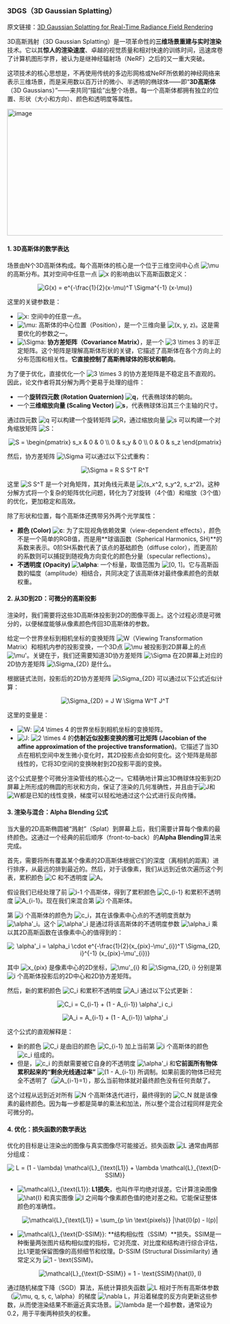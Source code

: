 ### 3DGS（3D Gaussian Splatting）

原文链接：[3D Gaussian Splatting for Real-Time Radiance Field Rendering](https://repo-sam.inria.fr/fungraph/3d-gaussian-splatting/3d_gaussian_splatting_high.pdf)

3D高斯溅射（3D Gaussian Splatting）是一项革命性的**三维场景重建与实时渲染**技术。它以其**惊人的渲染速度**、卓越的视觉质量和相对快速的训练时间，迅速席卷了计算机图形学界，被认为是继神经辐射场（NeRF）之后的又一重大突破。

这项技术的核心思想是，不再使用传统的多边形网格或NeRF所依赖的神经网络来表示三维场景，而是采用数以百万计的微小、半透明的椭球体——即“**3D高斯体**（3D Gaussians）”——来共同“描绘”出整个场景。每一个高斯体都拥有独立的位置、形状（大小和方向）、颜色和透明度等属性。

<img width="1415" height="296" alt="image" src="https://github.com/user-attachments/assets/95ba1c64-809d-445c-ac7d-b53d75982737" />


#### 1. 3D高斯体的数学表达

场景由N个3D高斯体构成。每个高斯体的核心是一个位于三维空间中心点 <img src="https://latex.codecogs.com/svg.latex?\mu" alt="\mu" /> 的高斯分布。其对空间中任意一点 <img src="https://latex.codecogs.com/svg.latex?x" alt="x" /> 的影响由以下高斯函数定义：

<p align="center">
<img src="https://latex.codecogs.com/svg.latex?G(x)%20%3D%20e%5E%7B-%5Cfrac%7B1%7D%7B2%7D(x-%5Cmu)%5ET%20%5CSigma%5E%7B-1%7D%20(x-%5Cmu)%7D" alt="G(x) = e^{-\frac{1}{2}(x-\mu)^T \Sigma^{-1} (x-\mu)}" />
</p>

这里的关键参数是：

* <img src="https://latex.codecogs.com/svg.latex?x" alt="x" />: 空间中的任意一点。
* <img src="https://latex.codecogs.com/svg.latex?\mu" alt="\mu" />: 高斯体的中心位置（Position），是一个三维向量 <img src="https://latex.codecogs.com/svg.latex?(x%2C%20y%2C%20z)" alt="(x, y, z)" />。这是需要优化的参数之一。
* <img src="https://latex.codecogs.com/svg.latex?\Sigma" alt="\Sigma" />: **协方差矩阵（Covariance Matrix）**，是一个 <img src="https://latex.codecogs.com/svg.latex?3%20%5Ctimes%203" alt="3 \times 3" /> 的半正定矩阵。这个矩阵是理解高斯体形状的关键，它描述了高斯体在各个方向上的分布范围和相关性。**它直接控制了高斯椭球体的形状和朝向**。

为了便于优化，直接优化一个 <img src="https://latex.codecogs.com/svg.latex?3%20%5Ctimes%203" alt="3 \times 3" /> 的协方差矩阵是不稳定且不直观的。因此，论文作者将其分解为两个更易于处理的组件：

* 一个**旋转四元数 (Rotation Quaternion) <img src="https://latex.codecogs.com/svg.latex?q" alt="q" />**，代表椭球体的朝向。
* 一个**三维缩放向量 (Scaling Vector) <img src="https://latex.codecogs.com/svg.latex?s" alt="s" />**，代表椭球体沿其三个主轴的尺寸。

通过四元数 <img src="https://latex.codecogs.com/svg.latex?q" alt="q" /> 可以构建一个旋转矩阵 <img src="https://latex.codecogs.com/svg.latex?R" alt="R" />，通过缩放向量 <img src="https://latex.codecogs.com/svg.latex?s" alt="s" /> 可以构建一个对角缩放矩阵 <img src="https://latex.codecogs.com/svg.latex?S" alt="S" />：

<p align="center">
<img src="https://latex.codecogs.com/svg.latex?S%20%3D%20%5Cbegin%7Bpmatrix%7D%20s_x%20%26%200%20%26%200%20%5C%5C%200%20%26%20s_y%20%26%200%20%5C%5C%200%20%26%200%20%26%20s_z%20%5Cend%7Bpmatrix%7D" alt="S = \begin{pmatrix} s_x & 0 & 0 \\ 0 & s_y & 0 \\ 0 & 0 & s_z \end{pmatrix}" />
</p>

然后，协方差矩阵 <img src="https://latex.codecogs.com/svg.latex?\Sigma" alt="\Sigma" /> 可以通过以下公式重构：

<p align="center">
<img src="https://latex.codecogs.com/svg.latex?%5CSigma%20%3D%20R%20S%20S%5ET%20R%5ET" alt="\Sigma = R S S^T R^T" />
</p>

这里 <img src="https://latex.codecogs.com/svg.latex?S%20S%5ET" alt="S S^T" /> 是一个对角矩阵，其对角线元素是 <img src="https://latex.codecogs.com/svg.latex?(s_x%5E2%2C%20s_y%5E2%2C%20s_z%5E2)" alt="(s_x^2, s_y^2, s_z^2)" />。这种分解方式将一个复杂的矩阵优化问题，转化为了对旋转（4个值）和缩放（3个值）的优化，更加稳定和高效。

除了形状和位置，每个高斯体还携带另外两个光学属性：

* **颜色 (Color) <img src="https://latex.codecogs.com/svg.latex?c" alt="c" />**: 为了实现视角依赖效果（view-dependent effects），颜色不是一个简单的RGB值，而是用**球谐函数（Spherical Harmonics, SH)**的系数来表示。0阶SH系数代表了该点的基础颜色（diffuse color），而更高阶的系数则可以捕捉到随视角方向变化的颜色分量（specular reflections）。
* **不透明度 (Opacity) <img src="https://latex.codecogs.com/svg.latex?%5Calpha" alt="\alpha" />**: 一个标量，取值范围为 <img src="https://latex.codecogs.com/svg.latex?%5B0%2C%201%5D" alt="[0, 1]" />。它与高斯函数的幅度（amplitude）相结合，共同决定了该高斯体对最终像素颜色的贡献权重。

#### 2. 从3D到2D：可微分的高斯投影

渲染时，我们需要将这些3D高斯体投影到2D的图像平面上。这个过程必须是可微分的，以便梯度能够从像素颜色传回3D高斯体的参数。

给定一个世界坐标到相机坐标的变换矩阵 <img src="https://latex.codecogs.com/svg.latex?W" alt="W" />（Viewing Transformation Matrix）和相机内参的投影变换，一个3D点 <img src="https://latex.codecogs.com/svg.latex?%5Cmu" alt="\mu" /> 被投影到2D屏幕上的点 <img src="https://latex.codecogs.com/svg.latex?%5Cmu%27" alt="\mu'" />。关键在于，我们还需要知道3D协方差矩阵 <img src="https://latex.codecogs.com/svg.latex?%5CSigma" alt="\Sigma" /> 在2D屏幕上对应的2D协方差矩阵 <img src="https://latex.codecogs.com/svg.latex?%5CSigma_%7B2D%7D" alt="\Sigma_{2D}" /> 是什么。

根据链式法则，投影后的2D协方差矩阵 <img src="https://latex.codecogs.com/svg.latex?%5CSigma_%7B2D%7D" alt="\Sigma_{2D}" /> 可以通过以下公式近似计算：

<p align="center">
<img src="https://latex.codecogs.com/svg.latex?%5CSigma_%7B2D%7D%20%3D%20J%20W%20%5CSigma%20W%5ET%20J%5ET" alt="\Sigma_{2D} = J W \Sigma W^T J^T" />
</p>

这里的变量是：

* <img src="https://latex.codecogs.com/svg.latex?W" alt="W" />: <img src="https://latex.codecogs.com/svg.latex?4%20%5Ctimes%204" alt="4 \times 4" /> 的世界坐标到相机坐标的变换矩阵。
* <img src="https://latex.codecogs.com/svg.latex?J" alt="J" />: <img src="https://latex.codecogs.com/svg.latex?2%20%5Ctimes%204" alt="2 \times 4" /> 的**仿射近似投影变换的雅可比矩阵 (Jacobian of the affine approximation of the projective transformation)**。它描述了当3D点在相机空间中发生微小变化时，其2D投影点会如何变化。这个矩阵是局部线性的，它将3D空间的变换映射到2D投影平面的变换。

这个公式是整个可微分渲染管线的核心之一。它精确地计算出3D椭球体投影到2D屏幕上所形成的椭圆的形状和方向，保证了渲染的几何准确性，并且由于<img src="https://latex.codecogs.com/svg.latex?J" alt="J" />和<img src="https://latex.codecogs.com/svg.latex?W" alt="W" />都是已知的线性变换，梯度可以轻松地通过这个公式进行反向传播。

#### 3. 渲染与混合：Alpha Blending 公式

当大量的2D高斯椭圆被“溅射”（Splat）到屏幕上后，我们需要计算每个像素的最终颜色。这通过一个经典的前后顺序（front-to-back）的**Alpha Blending**算法来完成。

首先，需要将所有覆盖某个像素的2D高斯体根据它们的深度（离相机的距离）进行排序，从最远的排到最近的。然后，对于该像素，我们从远到近依次遍历这个列表，累积颜色 <img src="https://latex.codecogs.com/svg.latex?C" alt="C" /> 和不透明度 <img src="https://latex.codecogs.com/svg.latex?A" alt="A" />。

假设我们已经处理了前 <img src="https://latex.codecogs.com/svg.latex?i-1" alt="i-1" /> 个高斯体，得到了累积颜色 <img src="https://latex.codecogs.com/svg.latex?C_%7Bi-1%7D" alt="C_{i-1}" /> 和累积不透明度 <img src="https://latex.codecogs.com/svg.latex?A_%7Bi-1%7D" alt="A_{i-1}" />。现在我们来混合第 <img src="https://latex.codecogs.com/svg.latex?i" alt="i" /> 个高斯体。

第 <img src="https://latex.codecogs.com/svg.latex?i" alt="i" /> 个高斯体的颜色为 <img src="https://latex.codecogs.com/svg.latex?c_i" alt="c_i" />，其在该像素中心点的不透明度贡献为 <img src="https://latex.codecogs.com/svg.latex?%5Calpha%27_i" alt="\alpha'_i" />。这个 <img src="https://latex.codecogs.com/svg.latex?%5Calpha%27_i" alt="\alpha'_i" /> 是通过将该高斯体的不透明度参数 <img src="https://latex.codecogs.com/svg.latex?%5Calpha_i" alt="\alpha_i" /> 乘以其2D高斯函数在该像素中心的值得到的：

<p align="center">
<img src="https://latex.codecogs.com/svg.latex?%5Calpha%27_i%20%3D%20%5Calpha_i%20%5Ccdot%20e%5E%7B-%5Cfrac%7B1%7D%7B2%7D(x_%7Bpix%7D-%5Cmu%27_%7Bi%7D)%5ET%20%5CSigma_%7B2D%2C%20i%7D%5E%7B-1%7D%20(x_%7Bpix%7D-%5Cmu%27_%7Bi%7D)%7D" alt="\alpha'_i = \alpha_i \cdot e^{-\frac{1}{2}(x_{pix}-\mu'_{i})^T \Sigma_{2D, i}^{-1} (x_{pix}-\mu'_{i})}" />
</p>

其中 <img src="https://latex.codecogs.com/svg.latex?x_%7Bpix%7D" alt="x_{pix}" /> 是像素中心的2D坐标，<img src="https://latex.codecogs.com/svg.latex?%5Cmu%27_%7Bi%7D" alt="\mu'_{i}" /> 和 <img src="https://latex.codecogs.com/svg.latex?%5CSigma_%7B2D%2C%20i%7D" alt="\Sigma_{2D, i}" /> 分别是第 <img src="https://latex.codecogs.com/svg.latex?i" alt="i" /> 个高斯体投影后的2D中心和2D协方差矩阵。

然后，新的累积颜色 <img src="https://latex.codecogs.com/svg.latex?C_i" alt="C_i" /> 和累积不透明度 <img src="https://latex.codecogs.com/svg.latex?A_i" alt="A_i" /> 通过以下公式更新：

<p align="center">
<img src="https://latex.codecogs.com/svg.latex?C_i%20%3D%20C_%7Bi-1%7D%20%2B%20(1%20-%20A_%7Bi-1%7D)%20%5Calpha%27_i%20c_i" alt="C_i = C_{i-1} + (1 - A_{i-1}) \alpha'_i c_i" />
</p>

<p align="center">
<img src="https://latex.codecogs.com/svg.latex?A_i%20%3D%20A_%7Bi-1%7D%20%2B%20(1%20-%20A_%7Bi-1%7D)%20%5Calpha%27_i" alt="A_i = A_{i-1} + (1 - A_{i-1}) \alpha'_i" />
</p>

这个公式的直观解释是：
* 新的颜色 <img src="https://latex.codecogs.com/svg.latex?C_i" alt="C_i" /> 是由旧的颜色 <img src="https://latex.codecogs.com/svg.latex?C_%7Bi-1%7D" alt="C_{i-1}" /> 加上当前第 <img src="https://latex.codecogs.com/svg.latex?i" alt="i" /> 个高斯体的颜色 <img src="https://latex.codecogs.com/svg.latex?c_i" alt="c_i" /> 组成的。
* 但是，<img src="https://latex.codecogs.com/svg.latex?c_i" alt="c_i" /> 的贡献需要被它自身的不透明度 <img src="https://latex.codecogs.com/svg.latex?%5Calpha%27_i" alt="\alpha'_i" /> 和**它前面所有物体累积起来的“剩余光线通过率”** <img src="https://latex.codecogs.com/svg.latex?(1%20-%20A_%7Bi-1%7D)" alt="(1 - A_{i-1})" /> 所调制。如果前面的物体已经完全不透明了（<img src="https://latex.codecogs.com/svg.latex?A_%7Bi-1%7D%3D1" alt="A_{i-1}=1" />），那么当前物体就对最终颜色没有任何贡献了。

这个过程从远到近对所有 <img src="https://latex.codecogs.com/svg.latex?N" alt="N" /> 个高斯体迭代进行，最终得到的 <img src="https://latex.codecogs.com/svg.latex?C_N" alt="C_N" /> 就是该像素的最终颜色。因为每一步都是简单的乘法和加法，所以整个混合过程同样是完全可微分的。

#### 4. 优化：损失函数的数学表达

优化的目标是让渲染出的图像与真实图像尽可能接近。损失函数 <img src="https://latex.codecogs.com/svg.latex?L" alt="L" /> 通常由两部分组成：

<p align="center">
<img src="https://latex.codecogs.com/svg.latex?L%20%3D%20(1%20-%20%5Clambda)%20%5Cmathcal%7BL%7D_%7B%5Ctext%7BL1%7D%7D%20%2B%20%5Clambda%20%5Cmathcal%7BL%7D_%7B%5Ctext%7BD-SSIM%7D%7D" alt="L = (1 - \lambda) \mathcal{L}_{\text{L1}} + \lambda \mathcal{L}_{\text{D-SSIM}}" />
</p>

* <img src="https://latex.codecogs.com/svg.latex?%5Cmathcal%7BL%7D_%7B%5Ctext%7BL1%7D%7D" alt="\mathcal{L}_{\text{L1}}" />: **L1损失**，也叫作平均绝对误差。它计算渲染图像 <img src="https://latex.codecogs.com/svg.latex?%5Chat%7BI%7D" alt="\hat{I}" /> 和真实图像 <img src="https://latex.codecogs.com/svg.latex?I" alt="I" /> 之间每个像素颜色值的绝对差之和。它能保证整体颜色的准确性。
    
    <p align="center">
    <img src="https://latex.codecogs.com/svg.latex?%5Cmathcal%7BL%7D_%7B%5Ctext%7BL1%7D%7D%20%3D%20%5Csum_%7Bp%20%5Cin%20%5Ctext%7Bpixels%7D%7D%20%7C%5Chat%7BI%7D(p)%20-%20I(p)%7C" alt="\mathcal{L}_{\text{L1}} = \sum_{p \in \text{pixels}} |\hat{I}(p) - I(p)|" />
    </p>
    
* <img src="https://latex.codecogs.com/svg.latex?%5Cmathcal%7BL%7D_%7B%5Ctext%7BD-SSIM%7D%7D" alt="\mathcal{L}_{\text{D-SSIM}}" />: **结构相似性（SSIM）**损失。SSIM是一种衡量两张图片结构相似度的指标，它对亮度、对比度和结构进行综合评估，比L1更能保留图像的高频细节和纹理。D-SSIM (Structural Dissimilarity) 通常定义为 <img src="https://latex.codecogs.com/svg.latex?1%20-%20%5Ctext%7BSSIM%7D" alt="1 - \text{SSIM}" />。
    
    <p align="center">
    <img src="https://latex.codecogs.com/svg.latex?%5Cmathcal%7BL%7D_%7B%5Ctext%7BD-SSIM%7D%7D%20%3D%201%20-%20%5Ctext%7BSSIM%7D(%5Chat%7BI%7D%2C%20I)" alt="\mathcal{L}_{\text{D-SSIM}} = 1 - \text{SSIM}(\hat{I}, I)" />
    </p>

通过随机梯度下降（SGD）算法，系统计算损失函数 <img src="https://latex.codecogs.com/svg.latex?L" alt="L" /> 相对于所有高斯体参数（<img src="https://latex.codecogs.com/svg.latex?%5Cmu%2C%20q%2C%20s%2C%20c%2C%20%5Calpha" alt="\mu, q, s, c, \alpha" />）的梯度 <img src="https://latex.codecogs.com/svg.latex?%5Cnabla%20L" alt="\nabla L" />，并沿着梯度的反方向更新这些参数，从而使渲染结果不断逼近真实场景。<img src="https://latex.codecogs.com/svg.latex?%5Clambda" alt="\lambda" /> 是一个超参数，通常设为0.2，用于平衡两种损失的权重。
